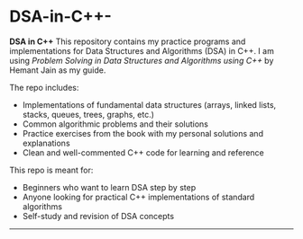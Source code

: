 # DSA-in-C++-
**DSA in C++**
This repository contains my practice programs and implementations for Data Structures and Algorithms (DSA) in C++. I am using *Problem Solving in Data Structures and Algorithms using C++* by Hemant Jain as my guide.

The repo includes:

* Implementations of fundamental data structures (arrays, linked lists, stacks, queues, trees, graphs, etc.)
* Common algorithmic problems and their solutions
* Practice exercises from the book with my personal solutions and explanations
* Clean and well-commented C++ code for learning and reference

This repo is meant for:

* Beginners who want to learn DSA step by step
* Anyone looking for practical C++ implementations of standard algorithms
* Self-study and revision of DSA concepts

---


